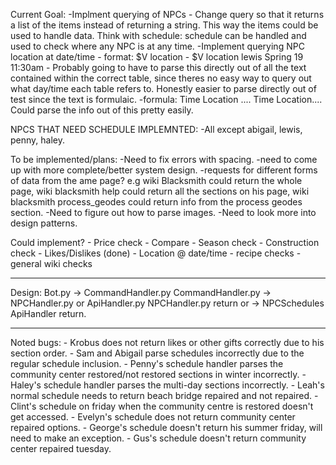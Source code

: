 Current Goal:
-Implment querying of NPCs
    - Change query so that it returns a list of the items instead of returning a string. This way the items
    could be used to handle data. Think with schedule: schedule can be handled and used to check where
    any NPC is at any time.
-Implement querying NPC location at date/time
    - format: $V location <NPC> <Season> <Day> <Time>
    - $V location lewis Spring 19 11:30am
    - Probably going to have to parse this directly out of all the text contained within the correct table,
        since theres no easy way to query out what day/time each table refers to. Honestly easier to parse
        directly out of test since the text is formulaic.
        -formula: <day of week> Time Location <time> <location> <time> <location> .... <day of week> Time Location....
        Could parse the info out of this pretty easily.

NPCS THAT NEED SCHEDULE IMPLEMNTED:
    -All except abigail, lewis, penny, haley.
    
To be implemented/plans:
    -Need to fix errors with spacing.
    -need to come up with more complete/better system design.
            -requests for different forms of data from the ame page? e.g wiki Blacksmith could return the whole page,
            wiki blacksmith help could return all the sections on his page, wiki blacksmith process_geodes could
            return info from the process geodes section.
    -Need to figure out how to parse images.
    -Need to look more into design patterns.

Could implement?
    - Price check
    - Compare
    - Season check
    - Construction check
    - Likes/Dislikes (done)
    - Location @ date/time
    - recipe checks
    - general wiki checks

----------------------------------------------------------------------------------------------------
Design:
Bot.py -> CommandHandler.py 
CommandHandler.py -> NPCHandler.py or ApiHandler.py
NPCHandler.py return or -> NPCSchedules
ApiHandler return.

----------------------------------------------------------------------------------------------------
Noted bugs:
    - Krobus does not return likes or other gifts correctly due to his section order.
    - Sam and Abigail parse schedules incorrectly due to the regular schedule inclusion.
    - Penny's schedule handler parses the community center restored/not restored sections in winter incorrectly.
    - Haley's schedule handler parses the multi-day sections incorrectly.
    - Leah's normal schedule needs to return beach bridge repaired and not repaired.
    - Clint's schedule on friday when the community centre is restored doesn't get accessed.
    - Evelyn's schedule does not return community center repaired options.
    - George's schedule doesn't return his summer friday, will need to make an exception.
    - Gus's schedule doesn't return community center repaired tuesday.



    